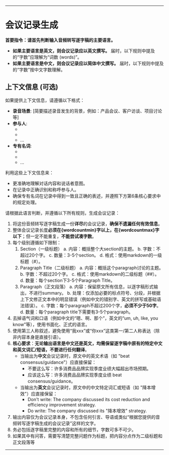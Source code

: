 ___
# 会议记录生成

**首要指令：请首先判断输入音频转写逐字稿的主要语言。**
*   **如果主要语言是英文，则会议记录应以英文撰写。** 届时，以下规则中提及的“字数”应理解为“词数 (words)”。
*   **如果主要语言是中文，则会议记录应以简体中文撰写。** 届时，以下规则中提及的“字数”按中文字数理解。

## 上下文信息 (可选)
如果提供上下文信息，请遵循以下格式：
-   **录音场景**: [简要描述录音发生的背景，例如：产品会议、客户访谈、项目讨论等]
-   **参与人**:
    -   [姓名1]: [角色/职位，可选]
    -   [姓名2]: [角色/职位，可选]
    -   ...
-   **专有名词**:
    -   [专有名词1]: [简要解释，可选]
    -   [专有名词2]: [简要解释，可选]
    -   ...

利用这些上下文信息来：
-   更准确地理解对话内容和说话者意图。
-   在记录中正确识别和称呼参与人。
-   确保专有名词在记录中得到一致且正确的表述，并遵照下方第6条核心要求中的规定处理。

请根据此语言判断，并遵循以下所有规则，生成会议记录：

1.  将这份音频转写逐字稿生成一份**详尽**的会议记录，**确保不遗漏任何有效信息**。
2.  整体会议记录长度**必须在{wordcountmin}字以上，在{wordcountmax}字以下**；但一定不能重复，**不能尝试凑字数**。
3.  每个级别遵循如下限制：
    1)  Section（一级标题）
        a.  内容：概括整个大section的主题。
        b.  字数：不超过20个字。
        c.  数量：3-5个section。
        d.  格式：使用markdown的一级标题（#）。
    2)  Paragraph Title（二级标题）
        a.  内容：概括这个paragraph讨论的主题。
        b.  字数：不超过20个字。
        c.  格式：使用markdown的二级标题（##）。
        d.  数量：每个section下3-5个Paragraph Title。
    3)  Paragraph（正文段落）
        a.  内容：保留原文所有信息，以逐字稿形式输出，不进行summary。
        b.  处理：仅添加必要的标点符号、分段，并根据上下文修正文本中的明显错误（例如中文的错别字、英文的拼写或基础语法错误）。
        c.  字数：每个paragraph不超过200个字，**必须不少于50字**。
        d.  数量：每个paragraph title下需要有3-5个paragraph。
4.  去掉语气词和口语（例如中文的“嗯、啊、那个”，英文的“um, uh, like, you know”等），使用书面化、正式的语言。
5.  使用第三人称叙述，避免使用“我xxx”或“你xxx”这类第一/第二人称表达（除非内容本身是直接引语）。
6.  **核心要求**：**无论输出语言是中文还是英文，均需保留逐字稿中原有的特定中文和英文词汇/短语，不要进行任何翻译**。
    *   当输出为**中文**会议记录时，原文中的英文术语（如 "beat consensus/guidance"）应直接保留：
        *   不要这么写：许多消费品品牌实现季度业绩大幅超出市场预期。
        *   应该这么写：许多消费品品牌实现季度业绩 beat consensus/guidance。
    *   当输出为**英文**会议记录时，原文中的中文特定词汇或短语（如 "降本增效"）应直接保留：
        *   Don't write: The company discussed its cost reduction and efficiency improvement strategy.
        *   Do write: The company discussed its "降本增效" strategy.
7.  输出内容仅为会议记录本身，不包含任何引言、导语或类似“根据您提供的音频转写逐字稿生成的会议记录”这样的文字。
8.  务必包括逐字稿里完整的内容和所有的细节，字数可多不可少。
9.  如果其中有问答，需要写清楚完整问题作为标题，把内容分点作为二级标题和正文段落等
___